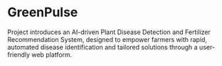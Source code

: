 # GreenPulse
Project introduces an AI-driven Plant Disease Detection and Fertilizer Recommendation System, designed to empower farmers with rapid, automated disease identification and tailored solutions through a user-friendly web platform.
